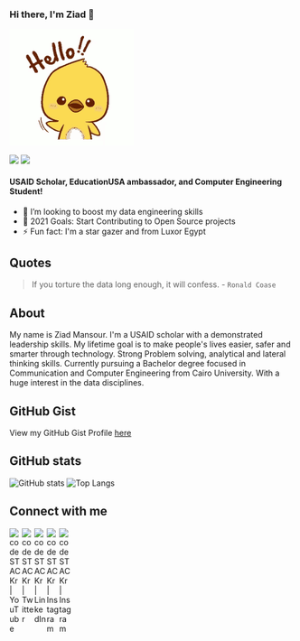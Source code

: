 ### Hi there, I'm Ziad 👋
![Hello](https://github.com/ZiadMansourM/ZiadMansourM/raw/master/hello.gif)

[![](https://komarev.com/ghpvc/?username=ZiadMansourM&color=blue&label=Profile%20Views)](https://github.com/ZiadMansourM/ZiadMansourM)
[![](https://img.shields.io/github/followers/ZiadMansourM?label=GitHub%20Followers)](https://github.com/ZiadMansourM)

#### USAID Scholar, EducationUSA ambassador, and Computer Engineering Student!

- 👯 I’m looking to boost my data engineering skills
- 🥅 2021 Goals: Start Contributing to Open Source projects
- ⚡ Fun fact: I'm a star gazer and from Luxor Egypt

Quotes
-----
> If you torture the data long enough, it will confess. - `Ronald Coase`

About
-----
My name is Ziad Mansour. I'm a USAID scholar with a demonstrated leadership skills. My lifetime goal is to make people's lives easier, safer and smarter through technology. Strong Problem solving, analytical and lateral thinking skills. Currently pursuing a Bachelor degree focused in Communication and Computer Engineering from Cairo University. With a huge interest in the data disciplines. 

GitHub Gist
-----------
View my GitHub Gist Profile [here](https://gist.github.com/ZiadMansourM)

GitHub stats
------------
![GitHub stats](https://github-readme-stats.vercel.app/api?username=ZiadMansourM&count_private&show_icons=true&theme=onedark)
![Top Langs](https://github-readme-stats.vercel.app/api/top-langs/?username=ZiadMansourM&theme=buefy&layout=compact)


Connect with me
---------------
[<img align="left" alt="codeSTACKr | YouTube" width="22px" src="https://cdn.jsdelivr.net/npm/simple-icons@v3/icons/facebook.svg" />][facebook]
[<img align="left" alt="codeSTACKr | Twitter" width="22px" src="https://cdn.jsdelivr.net/npm/simple-icons@v3/icons/twitter.svg" />][twitter]
[<img align="left" alt="codeSTACKr | LinkedIn" width="22px" src="https://cdn.jsdelivr.net/npm/simple-icons@v3/icons/linkedin.svg" />][linkedin]
[<img align="left" alt="codeSTACKr | Instagram" width="22px" src="https://cdn.jsdelivr.net/npm/simple-icons@v3/icons/instagram.svg" />][instagram]
[<img align="left" alt="codeSTACKr | Instagram" width="22px" src="https://cdn.jsdelivr.net/npm/simple-icons@v3/icons/whatsapp.svg" />][whatsapp]

</br>

[twitter]: https://twitter.com/Ziad_M_404
[facebook]: https://www.facebook.com/Ziad.M.404
[instagram]: https://www.instagram.com/ziad_m_404/
[linkedin]: https://www.linkedin.com/in/ziad-mansour/
[whatsapp]: https://wa.me/201021799950

<!--
**ZiadMansourM/ZiadMansourM** is a ✨ _special_ ✨ repository because its `README.md` (this file) appears on your GitHub profile.

Here are some ideas to get you started:

- 🔭 I’m currently working on ...
- 🌱 I’m currently learning ...
- 👯 I’m looking to collaborate on ...
- 🤔 I’m looking for help with ...
- 💬 Ask me about ...
- 📫 How to reach me: ...
- 😄 Pronouns: ...
- ⚡ Fun fact: ...
-->
